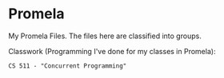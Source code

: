 # Promela

My Promela Files. The files here are classified into groups.

Classwork (Programming I've done for my classes in Promela):

    CS 511 - "Concurrent Programming"
